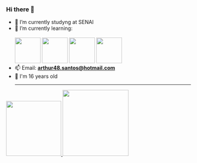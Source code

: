 ### Hi there 👋
- 🔭 I’m currently studyng at SENAI
- 🌱 I’m currently learning:
  <br><br>
  <img style="width: 70px" src="https://cdn.jsdelivr.net/gh/devicons/devicon/icons/css3/css3-original-wordmark.svg"/> <img style="width: 70px" src="https://cdn.jsdelivr.net/gh/devicons/devicon/icons/html5/html5-original-wordmark.svg"/> <img style="width: 70px" src="https://cdn.jsdelivr.net/gh/devicons/devicon/icons/javascript/javascript-original.svg"/> <img style="width: 70px" src="https://cdn.jsdelivr.net/gh/devicons/devicon/icons/python/python-original.svg"/>
- 📫 Email: **arthur48.santos@hotmail.com**
- 👨 I'm 16 years old
  <hr>
  <div>
<a href="https://github.com/ArthurR17">
<img loading="lazy" height="150em" src="https://github-readme-stats.vercel.app/api/top-langs/?username=ArthurR17&layout=compact&langs_count=4&theme=dracula"/>
<img loading="lazy" height="180em" src="https://github-readme-stats.vercel.app/api?username=ArthuR17&show_icons=true&theme=dracula&include_all_commits=true&count_private=true"/>
</div>
          


<!--
**ArthurR17/ArthurR17** is a ✨ _special_ ✨ repository because its `README.md` (this file) appears on your GitHub profile.

Here are some ideas to get you started:

- 🔭 I’m currently working on ...
- 🌱 I’m currently learning ...
- 👯 I’m looking to collaborate on ...
- 🤔 I’m looking for help with ...
- 💬 Ask me about ...
- 📫 How to reach me: ...
- ⚡ Fun fact: ...
-->

